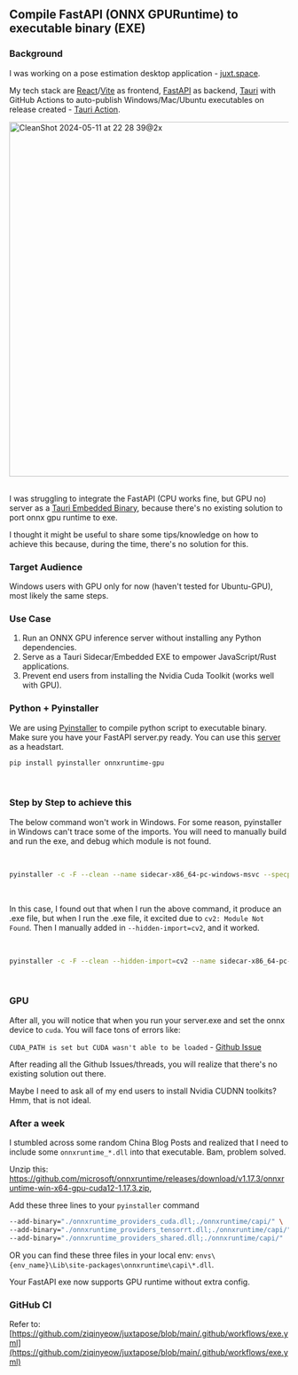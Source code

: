## Compile FastAPI (ONNX GPURuntime) to executable binary (EXE)

### Background

I was working on a pose estimation desktop application - [juxt.space](https://github.com/ziqinyeow/juxt.space). 

My tech stack are [React](https://react.dev/)/[Vite](https://vitejs.dev/) as frontend, [FastAPI](https://fastapi.tiangolo.com/) as backend, [Tauri](https://tauri.app/) with GitHub Actions to auto-publish Windows/Mac/Ubuntu executables on release created - [Tauri Action](https://github.com/tauri-apps/tauri-action).

<img width="639" alt="CleanShot 2024-05-11 at 22 28 39@2x" src="https://github.com/ziqinyeow/fastapi-onnx-gpu-exe/assets/74515561/5e0ec5aa-ac42-43e6-bfc7-445b10ba8730">

\
I was struggling to integrate the FastAPI (CPU works fine, but GPU no) server as a [Tauri Embedded Binary](https://tauri.app/v1/guides/building/sidecar/), because there's no existing solution to port onnx gpu runtime to exe.

I thought it might be useful to share some tips/knowledge on how to achieve this because, during the time, there's no solution for this.

### Target Audience

Windows users with GPU only for now (haven't tested for Ubuntu-GPU), most likely the same steps.

### Use Case

1. Run an ONNX GPU inference server without installing any Python dependencies.
2. Serve as a Tauri Sidecar/Embedded EXE to empower JavaScript/Rust applications.
3. Prevent end users from installing the Nvidia Cuda Toolkit (works well with GPU).

### Python + Pyinstaller

We are using [Pyinstaller](https://pyinstaller.org/en/stable/) to compile python script to executable binary. Make sure you have your FastAPI server.py ready. You can use this [server](https://github.com/ziqinyeow/juxtapose/blob/main/examples/fastapi-pyinstaller/) as a headstart.

```bash
pip install pyinstaller onnxruntime-gpu
```

<br />


### Step by Step to achieve this

The below command won't work in Windows. For some reason, pyinstaller in Windows can't trace some of the imports. You will need to manually build and run the exe, and debug which module is not found. 

<br />


```bash
pyinstaller -c -F --clean --name sidecar-x86_64-pc-windows-msvc --specpath dist --distpath dist server.py
```

<br />

In this case, I found out that when I run the above command, it produce an .exe file, but when I run the .exe file, it excited due to `cv2: Module Not Found`. 
Then I manually added in `--hidden-import=cv2`, and it worked.

<br />

```bash
pyinstaller -c -F --clean --hidden-import=cv2 --name sidecar-x86_64-pc-windows-msvc --specpath dist --distpath dist server.py
```

<br />


### GPU

After all, you will notice that when you run your server.exe and set the onnx device to `cuda`. You will face tons of errors like:

`CUDA_PATH is set but CUDA wasn't able to be loaded` - [Github Issue](https://github.com/microsoft/onnxruntime/issues/13576)

After reading all the Github Issues/threads, you will realize that there's no existing solution out there.

Maybe I need to ask all of my end users to install Nvidia CUDNN toolkits? Hmm, that is not ideal.

### After a week

I stumbled across some random China Blog Posts and realized that I need to include some `onnxruntime_*.dll` into that executable. Bam, problem solved.

Unzip this: https://github.com/microsoft/onnxruntime/releases/download/v1.17.3/onnxruntime-win-x64-gpu-cuda12-1.17.3.zip,

Add these three lines to your `pyinstaller` command

```bash
--add-binary="./onnxruntime_providers_cuda.dll;./onnxruntime/capi/" \
--add-binary="./onnxruntime_providers_tensorrt.dll;./onnxruntime/capi/" \
--add-binary="./onnxruntime_providers_shared.dll;./onnxruntime/capi/"
```

OR you can find these three files in your local env: `envs\{env_name}\Lib\site-packages\onnxruntime\capi\*.dll`.

Your FastAPI exe now supports GPU runtime without extra config.

### GitHub CI

Refer to: [https://github.com/ziqinyeow/juxtapose/blob/main/.github/workflows/exe.yml](https://github.com/ziqinyeow/juxtapose/blob/main/.github/workflows/exe.yml)


